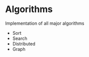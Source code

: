 Algorithms
==========

Implementation of all major algorithms

- Sort
- Search
- Distributed
- Graph
